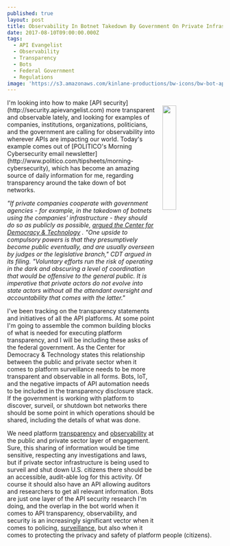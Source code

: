 ```yaml
---
published: true
layout: post
title: Observability In Botnet Takedown By Government On Private Infrastructure
date: 2017-08-10T09:00:00.000Z
tags:
  - API Evangelist
  - Observability
  - Transparency
  - Bots
  - Federal Government
  - Regulations
image: 'https://s3.amazonaws.com/kinlane-productions/bw-icons/bw-bot-api.png'
---
```

<p><img src="https://s3.amazonaws.com/kinlane-productions/bw-icons/bw-bot-api.png" align="right" width="25%" style="padding: 15px;" />I'm looking into how to make [API security](http://security.apievangelist.com) more transparent and observable lately, and looking for examples of companies, institutions, organizations, politicians, and the government are calling for observability into wherever APIs are impacting our world. Today's example comes out of [POLITICO's Morning Cybersecurity email newsletter](http://www.politico.com/tipsheets/morning-cybersecurity), which has become an amazing source of daily information for me, regarding transparency around the take down of bot networks.

_"If private companies cooperate with government agencies - for example, in the takedown of botnets using the companies' infrastructure - they should do so as publicly as possible, [argued the Center for Democracy & Technology]( https://www.ntia.doc.gov/files/ntia/publications/cdt-ntia-nistcommentsbotnetsfinal.pdf) . "One upside to compulsory powers is that they presumptively become public eventually, and are usually overseen by judges or the legislative branch," CDT argued in its filing. "Voluntary efforts run the risk of operating in the dark and obscuring a level of coordination that would be offensive to the general public. It is imperative that private actors do not evolve into state actors without all the attendant oversight and accountability that comes with the latter."_

I've been tracking on the transparency statements and initiatives of all the API platforms. At some point I'm going to assemble the common building blocks of what is needed for executing platform transparency, and I will be including these asks of the federal government. As the Center for Democracy & Technology states this relationship between the public and private sector when it comes to platform surveillance needs to be more transparent and observable in all forms. Bots, IoT, and the negative impacts of API automation needs to be included in the transparency disclosure stack. If the government is working with platform to discover, surveil, or shutdown bot networks there should be some point in which operations should be shared, including the details of what was done.

We need platform [transparency](http://transparency.apievangelist.com) and [observability](http://observability.apievangelist.com) at the public and private sector layer of engagement. Sure, this sharing of information would be time sensitive, respecting any investigations and laws, but if private sector infrastructure is being used to surveil and shut down U.S. citizens there should be an accessible, audit-able log for this activity. Of course it should also have an API allowing auditors and researchers to get all relevant information. Bots are just one layer of the API security research I'm doing, and the overlap in the bot world when it comes to API transparency, observability, and security is an increasingly significant vector when it comes to policing, [surveillance](http://surveillance.apievangelist.com), but also when it comes to protecting the privacy and safety of platform people (citizens).
